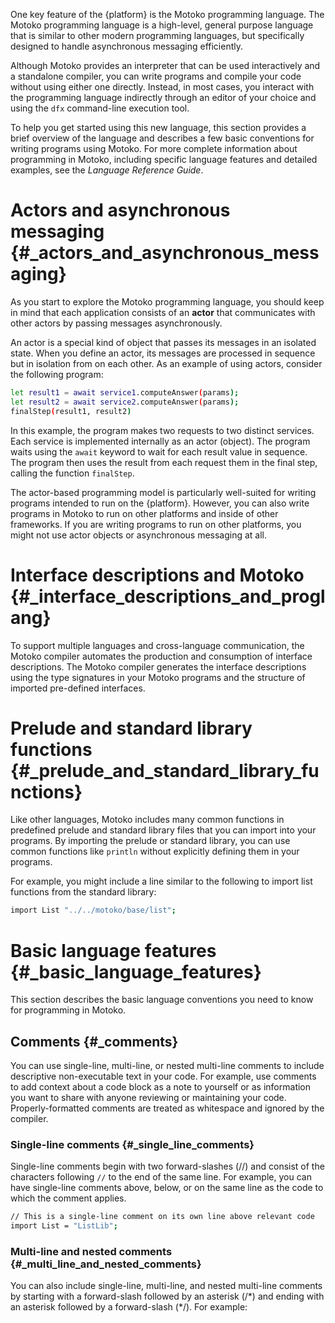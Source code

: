 One key feature of the {platform} is the Motoko programming language. The Motoko programming language is a high-level, general purpose language that is similar to other modern programming languages, but specifically designed to handle asynchronous messaging efficiently.

Although Motoko provides an interpreter that can be used interactively and a standalone compiler, you can write programs and compile your code without using either one directly. Instead, in most cases, you interact with the programming language indirectly through an editor of your choice and using the `dfx` command-line execution tool.

To help you get started using this new language, this section provides a brief overview of the language and describes a few basic conventions for writing programs using Motoko. For more complete information about programming in Motoko, including specific language features and detailed examples, see the *Language Reference Guide*.

# Actors and asynchronous messaging {#_actors_and_asynchronous_messaging}

As you start to explore the Motoko programming language, you should keep in mind that each application consists of an **actor** that communicates with other actors by passing messages asynchronously.

An actor is a special kind of object that passes its messages in an isolated state. When you define an actor, its messages are processed in sequence but in isolation from on each other. As an example of using actors, consider the following program:

``` bash
let result1 = await service1.computeAnswer(params);
let result2 = await service2.computeAnswer(params);
finalStep(result1, result2)
```

In this example, the program makes two requests to two distinct services. Each service is implemented internally as an actor (object). The program waits using the `await` keyword to wait for each result value in sequence. The program then uses the result from each request them in the final step, calling the function `finalStep`.

The actor-based programming model is particularly well-suited for writing programs intended to run on the {platform}. However, you can also write programs in Motoko to run on other platforms and inside of other frameworks. If you are writing programs to run on other platforms, you might not use actor objects or asynchronous messaging at all.

# Interface descriptions and Motoko {#_interface_descriptions_and_proglang}

To support multiple languages and cross-language communication, the Motoko compiler automates the production and consumption of interface descriptions. The Motoko compiler generates the interface descriptions using the type signatures in your Motoko programs and the structure of imported pre-defined interfaces.

# Prelude and standard library functions {#_prelude_and_standard_library_functions}

Like other languages, Motoko includes many common functions in predefined prelude and standard library files that you can import into your programs. By importing the prelude or standard library, you can use common functions like `println` without explicitly defining them in your programs.

For example, you might include a line similar to the following to import list functions from the standard library:

``` bash
import List "../../motoko/base/list";
```

# Basic language features {#_basic_language_features}

This section describes the basic language conventions you need to know for programming in Motoko.

## Comments {#_comments}

You can use single-line, multi-line, or nested multi-line comments to include descriptive non-executable text in your code. For example, use comments to add context about a code block as a note to yourself or as information you want to share with anyone reviewing or maintaining your code. Properly-formatted comments are treated as whitespace and ignored by the compiler.

### Single-line comments {#_single_line_comments}

Single-line comments begin with two forward-slashes (//) and consist of the characters following `//` to the end of the same line. For example, you can have single-line comments above, below, or on the same line as the code to which the comment applies.

``` bash
// This is a single-line comment on its own line above relevant code
import List = "ListLib";
```

### Multi-line and nested comments {#_multi_line_and_nested_comments}

You can also include single-line, multi-line, and nested multi-line comments by starting with a forward-slash followed by an asterisk (/\*) and ending with an asterisk followed by a forward-slash (\*/). For example:
